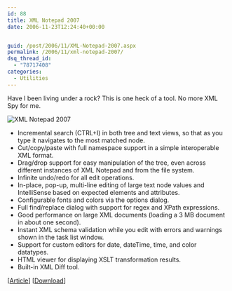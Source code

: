 ```yaml
---
id: 88
title: XML Notepad 2007
date: 2006-11-23T12:24:40+00:00


guid: /post/2006/11/XML-Notepad-2007.aspx
permalink: /2006/11/xml-notepad-2007/
dsq_thread_id:
  - "78717408"
categories:
  - Utilities
---
```

<p>Have I been living under a rock? This is one&nbsp;heck of a tool. No more XML Spy for me.</p>
<p><img alt="XML Notepad 2007" src="/Aa905339_xmlnotepad01_28en_2Dus_2CMSDN_10_29.gif" border="0" /></p>
<ul>
<li>Incremental search (CTRL+I) in both tree and text views, so that as you type it navigates to the most matched node. </li>
<li>Cut/copy/paste with full namespace support in a simple interoperable XML format. </li>
<li>Drag/drop support for easy manipulation of the tree, even across different instances of XML Notepad and from the file system. </li>
<li>Infinite undo/redo for all edit operations. </li>
<li>In-place, pop-up, multi-line editing of large text node values and IntelliSense based on expected elements and attributes. </li>
<li>Configurable fonts and colors via the options dialog. </li>
<li>Full find/replace dialog with support for regex and XPath expressions. </li>
<li>Good performance on large XML documents (loading a 3 MB document in about one second). </li>
<li>Instant XML schema validation while you edit with errors and warnings shown in the task list window. </li>
<li>Support for custom editors for date, dateTime, time, and color datatypes. </li>
<li>HTML viewer for displaying XSLT transformation results. </li>
<li>Built-in XML Diff tool. </li></ul>
<p>[<a href="http://msdn2.microsoft.com/en-us/library/aa905339.aspx">Article</a>] [<a href="http://www.microsoft.com/downloads/details.aspx?familyid=72d6aa49-787d-4118-ba5f-4f30fe913628&amp;displaylang=en">Download</a>]</p>